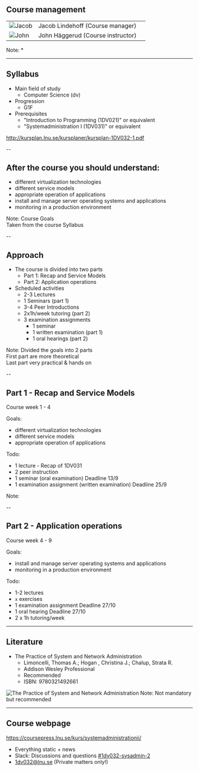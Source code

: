 <!-- Course management -->
## Course management
| | | |
|-|-|-|
| <!-- {_class="table-cell"} -->  ![Jacob](https://www.gravatar.com/avatar/b47109ad8c128221c9dd060d15c89cc9.jpg?s=80) <!-- {_class="grayscale"} --> | <!-- {_class="table-cell"} --> Jacob Lindehoff (Course manager) |
| <!-- {_class="table-cell"} --> ![John](https://www.gravatar.com/avatar/2261038623688f4d83dc10c53b85efb8.jpg?s=80)<!-- {_class="grayscale"} --> | <!-- {_class="table-cell"} --> John Häggerud (Course instructor) |


<!-- {_class="table lnu-course-management"} -->
Note:
*



---
<!-- Syllabus -->
## Syllabus

* Main field of study
  * Computer Science (dv)
* Progression
  * G1F
* Prerequisites
  * "Introduction to Programming (1DV021)" or equivalent
  * "Systemadministration I (1DV031)" or equivalent


http://kursplan.lnu.se/kursplaner/kursplan-1DV032-1.pdf


--
<!-- Goals -->
## After the course you should understand:
<!-- {_style="font-size: 140%"} -->
* different virtualization technologies
* different service models
* appropriate operation of applications
* install and manage server operating systems and applications
* monitoring in a production environment

<!-- {_class="lnu-margin-right-30"} -->
Note:
Course Goals <br />
Taken from the course Syllabus <br />


--
## Approach
* The course is divided into two parts
  * Part 1: Recap and Service Models
  * Part 2: Application operations
* Scheduled activities
  * 2-3 Lectures
  * 1 Seminars (part 1)
  * 3-4 Peer Introductions
  * 2x1h/week tutoring (part 2)
  * 3 examination assignments
    * 1 seminar
    * 1 written examination (part 1)
    * 1 oral hearings (part 2)

<!-- {_style="font-size: 90%"} -->
Note:
Divided the goals into 2 parts<br />
First part are more theoretical <br />
Last part very practical & hands on


--
<!-- Part 1 -->
## Part 1 - Recap and Service Models

Course week 1 - 4

Goals:
* different virtualization technologies
* different service models
* appropriate operation of applications

<!-- {_style="margin-right: 25%"} -->
Todo:
* 1 lecture - Recap of 1DV031
* 2 peer instruction
* 1 seminar (oral examination) Deadline 13/9
* 1 examination assignment (written examination) Deadline 25/9

<!-- {_style="font-size: 75%"} -->
Note:


--
## Part 2 - Application operations

Course week 4 - 9

Goals:
* install and manage server operating systems and applications
* monitoring in a production environment

<!-- {_class="lnu-margin-right-30"} -->
Todo:
* 1-2 lectures
* ```x``` exercises
* 1 examination assignment Deadline 27/10
* 1 oral hearing Deadline 27/10
* 2 x 1h tutoring/week


---
<!-- Literature -->
## Literature
* The Practice of System and Network Administration
  * Limoncelli, Thomas A.; Hogan , Christina J.; Chalup, Strata R.
  * Addison ­Wesley Professional
  * Recommended
  * ISBN: 9780321492661

![The Practice of System and Network Administration](http://image.bokus.com/images2/9780321492661_200)
Note:
Not mandatory but recommended<br />


---
<!-- webpage -->
## Course webpage
https://coursepress.lnu.se/kurs/systemadministrationii/
* Everything static + news
* Slack: Discussions and questions [#1dv032-sysadmin-2](https://coursepress.slack.com/archives/1dv032-sysadmin-2)
* 1dv032@lnu.se (Private matters only!)

<!-- {_style="margin-right: 25%"} -->
